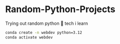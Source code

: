 # Random-Python-Projects

Trying out random python :snake: tech i learn

``` bash
conda create -n webdev python=3.12
conda activate webdev
```
